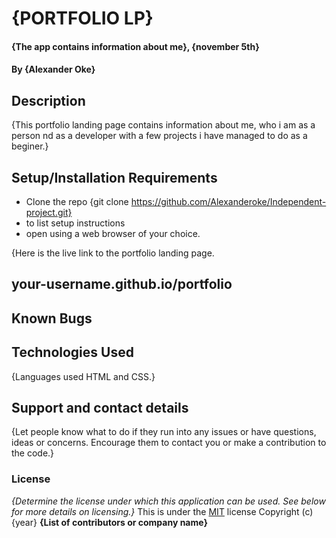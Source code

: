 # {PORTFOLIO LP}
#### {The app contains information about me}, {november 5th}
#### By **{Alexander Oke}**
## Description
{This portfolio landing page contains information about me, who i am as a person nd as a developer with a few projects i have managed to do as a beginer.}
## Setup/Installation Requirements
* Clone the repo {git clone https://github.com/Alexanderoke/Independent-project.git}
* to list setup instructions
* open using a web browser of your choice.


{Here is the live link to the portfolio landing page.
## your-username.github.io/portfolio
## Known Bugs

## Technologies Used
{Languages used HTML and CSS.}
## Support and contact details
{Let people know what to do if they run into any issues or have questions, ideas or concerns.  Encourage them to contact you or make a contribution to the code.}
### License
*{Determine the license under which this application can be used.  See below for more details on licensing.}*
This is under the [MIT](LICENSE) license
Copyright (c) {year} **{List of contributors or company name}**
